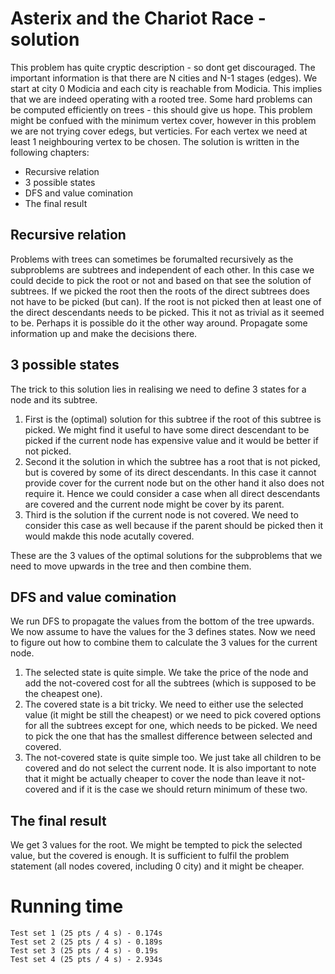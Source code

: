 # Asterix and the Chariot Race - solution
This problem has quite cryptic description - so dont get discouraged. The important information is that there are N cities and N-1 stages (edges). We start at city 0 Modicia and each city is reachable from Modicia. This implies that we are indeed operating with a rooted tree. Some hard problems can be computed efficiently on trees - this should give us hope. This problem might be confued with the minimum vertex cover, however in this problem we are not trying cover edegs, but verticies. For each vertex we need at least 1 neighbouring vertex to be chosen. The solution is written in the following chapters:

- Recursive relation
- 3 possible states
- DFS and value comination
- The final result

## Recursive relation
Problems with trees can sometimes be forumalted recursively as the subproblems are subtrees and independent of each other. In this case we could decide to pick the root or not and based on that see the solution of subtrees. If we picked the root then the roots of the direct subtrees does not have to be picked (but can). If the root is not picked then at least one of the direct descendants needs to be picked. This it not as trivial as it seemed to be. Perhaps it is possible do it the other way around. Propagate some information up and make the decisions there.

## 3 possible states
The trick to this solution lies in realising we need to define 3 states for a node and its subtree.
1. First is the (optimal) solution for this subtree if the root of this subtree is picked. We might find it useful to have some direct descendant to be picked if the current node has expensive value and it would be better if not picked.
2. Second it the solution in which the subtree has a root that is not picked, but is covered by some of its direct descendants. In this case it cannot provide cover for the current node but on the other hand it also does not require it. Hence we could consider a case when all direct descendants are covered and the current node might be cover by its parent.
3. Third is the solution if the current node is not covered. We need to consider this case as well because if the parent should be picked then it would makde this node acutally covered. 

These are the 3 values of the optimal solutions for the subproblems that we need to move upwards in the tree and then combine them.

## DFS and value comination
We run DFS to propagate the values from the bottom of the tree upwards. We now assume to have the values for the 3 defines states. Now we need to figure out how to combine them to calculate the 3 values for the current node.
1. The selected state is quite simple. We take the price of the node and add the not-covered cost for all the subtrees (which is supposed to be the cheapest one).
2. The covered state is a bit tricky. We need to either use the selected value (it might be still the cheapest) or we need to pick covered options for all the subtrees except for one, which needs to be picked. We need to pick the one that has the smallest difference between selected and covered.
3. The not-covered state is quite simple too. We just take all children to be covered and do not select the current node. It is also important to note that it might be actually cheaper to cover the node than leave it not-covered and if it is the case we should return minimum of these two.

## The final result
We get 3 values for the root. We might be tempted to pick the selected value, but the covered is enough. It is sufficient to fulfil the problem statement (all nodes covered, including 0 city) and it might be cheaper.

# Running time
    Test set 1 (25 pts / 4 s) - 0.174s
    Test set 2 (25 pts / 4 s) - 0.189s
    Test set 3 (25 pts / 4 s) - 0.19s
    Test set 4 (25 pts / 4 s) - 2.934s
